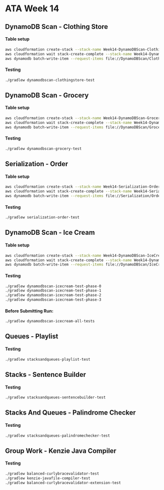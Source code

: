 # ATA Week 14

## DynamoDB Scan - Clothing Store
#### Table setup
```bash
aws cloudformation create-stack --stack-name Week14-DynamoDBScan-ClothingStore --template-body file://DynamoDBScan/ClothingStore/template.yaml
aws cloudformation wait stack-create-complete --stack-name Week14-DynamoDBScan-ClothingStore
aws dynamodb batch-write-item --request-items file://DynamoDBScan/ClothingStore/seeddata.json
```

#### Testing
```bash
./gradlew dynamodbscan-clothingstore-test
```

## DynamoDB Scan - Grocery
#### Table setup
```bash
aws cloudformation create-stack --stack-name Week14-DynamoDBScan-Grocery --template-body file://DynamoDBScan/Grocery/template.yaml
aws cloudformation wait stack-create-complete --stack-name Week14-DynamoDBScan-Grocery
aws dynamodb batch-write-item --request-items file://DynamoDBScan/Grocery/seeddata.json
```

#### Testing
```bash
./gradlew dynamodbscan-grocery-test
```

## Serialization - Order
#### Table setup
```bash
aws cloudformation create-stack --stack-name Week14-Serialization-Order --template-body file://Serialization/Order/template.yaml
aws cloudformation wait stack-create-complete --stack-name Week14-Serialization-Order
aws dynamodb batch-write-item --request-items file://Serialization/Order/seeddata.json
```

#### Testing
```bash
./gradlew serialization-order-test
```

## DynamoDB Scan - Ice Cream
#### Table setup
```bash
aws cloudformation create-stack --stack-name Week14-DynamoDBScan-IceCream --template-body file://DynamoDBScan/IceCream/template.yaml
aws cloudformation wait stack-create-complete --stack-name Week14-DynamoDBScan-IceCream
aws dynamodb batch-write-item --request-items file://DynamoDBScan/IceCream/seeddata.json
```

#### Testing
```bash
./gradlew dynamodbscan-icecream-test-phase-0
./gradlew dynamodbscan-icecream-test-phase-1
./gradlew dynamodbscan-icecream-test-phase-2
./gradlew dynamodbscan-icecream-test-phase-3
```

#### Before Submitting Run:
```bash
./gradlew dynamodbscan-icecream-all-tests
```

## Queues - Playlist
#### Testing
```bash
./gradlew stacksandqueues-playlist-test
```

## Stacks - Sentence Builder
#### Testing
```bash
./gradlew stacksandqueues-sentencebuilder-test
```

## Stacks And Queues - Palindrome Checker
#### Testing
```bash
./gradlew stacksandqueues-palindromechecker-test
```

## Group Work - Kenzie Java Compiler
#### Testing
```bash
./gradlew balanced-curlybracevalidator-test
./gradlew kenzie-javafile-compiler-test
./gradlew balanced-curlybracevalidator-extension-test
```